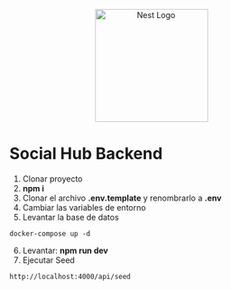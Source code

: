 <p align="center">
  <a href="http://nestjs.com/" target="blank"><img src="https://nestjs.com/img/logo-small.svg" width="200" alt="Nest Logo" /></a>
</p>

# Social Hub Backend

1. Clonar proyecto
2. __npm i__
3. Clonar el archivo __.env.template__ y renombrarlo a __.env__
4. Cambiar las variables de entorno
5. Levantar la base de datos
```
docker-compose up -d
```
6. Levantar: __npm run dev__
7. Ejecutar Seed
```
http://localhost:4000/api/seed
```